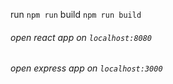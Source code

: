 

run `npm run`
build `npm run build`

###### open react app on `localhost:8080`

###### open express app on `localhost:3000`
